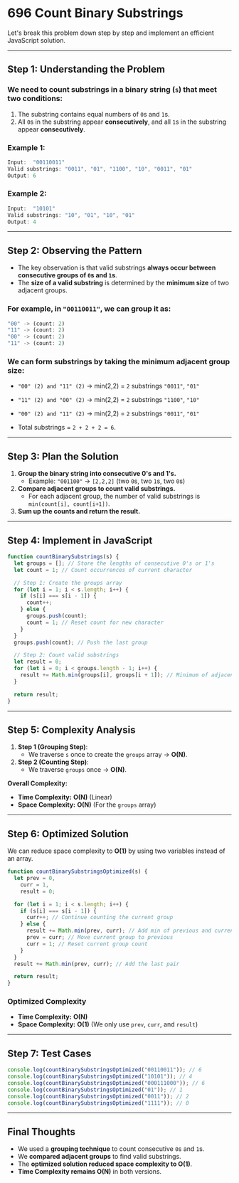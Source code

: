 # **696 Count Binary Substrings**

Let's break this problem down step by step and implement an efficient JavaScript solution.

---

## **Step 1: Understanding the Problem**

### **We need to count substrings in a binary string (`s`) that meet **two conditions**:**

1. The substring contains equal numbers of `0`s and `1`s.
2. All `0`s in the substring appear **consecutively**, and all `1`s in the substring appear **consecutively**.

### **Example 1:**

```javascript
Input:  "00110011"
Valid substrings: "0011", "01", "1100", "10", "0011", "01"
Output: 6
```

### **Example 2:**

```javascript
Input:  "10101"
Valid substrings: "10", "01", "10", "01"
Output: 4
```

---

## **Step 2: Observing the Pattern**

- The key observation is that valid substrings **always occur between consecutive groups of `0`s and `1`s**.
- The **size of a valid substring** is determined by the **minimum size** of two adjacent groups.

### **For example, in `"00110011"`, we can group it as:**

```javascript
"00" -> (count: 2)
"11" -> (count: 2)
"00" -> (count: 2)
"11" -> (count: 2)
```

### **We can form substrings by taking the **minimum adjacent group size**:**

- `"00" (2) and "11" (2)` → min(2,2) = `2` substrings `"0011"`, `"01"`
- `"11" (2) and "00" (2)` → min(2,2) = `2` substrings `"1100"`, `"10"`
- `"00" (2) and "11" (2)` → min(2,2) = `2` substrings `"0011"`, `"01"`

- Total substrings = `2 + 2 + 2 = 6`.

---

## **Step 3: Plan the Solution**

1. **Group the binary string into consecutive 0's and 1's.**
   - Example: `"001100"` → `[2,2,2]` (two `0`s, two `1`s, two `0`s)
2. **Compare adjacent groups to count valid substrings.**
   - For each adjacent group, the number of valid substrings is `min(count[i], count[i+1])`.
3. **Sum up the counts and return the result.**

---

## **Step 4: Implement in JavaScript**

```javascript
function countBinarySubstrings(s) {
  let groups = []; // Store the lengths of consecutive 0's or 1's
  let count = 1; // Count occurrences of current character

  // Step 1: Create the groups array
  for (let i = 1; i < s.length; i++) {
    if (s[i] === s[i - 1]) {
      count++;
    } else {
      groups.push(count);
      count = 1; // Reset count for new character
    }
  }
  groups.push(count); // Push the last group

  // Step 2: Count valid substrings
  let result = 0;
  for (let i = 0; i < groups.length - 1; i++) {
    result += Math.min(groups[i], groups[i + 1]); // Minimum of adjacent groups
  }

  return result;
}
```

---

## **Step 5: Complexity Analysis**

1. **Step 1 (Grouping Step)**:
   - We traverse `s` once to create the `groups` array → **O(N)**.
2. **Step 2 (Counting Step)**:
   - We traverse `groups` once → **O(N)**.

**Overall Complexity:**

- **Time Complexity:** **O(N)** (Linear)
- **Space Complexity:** **O(N)** (For the `groups` array)

---

## **Step 6: Optimized Solution**

We can reduce space complexity to **O(1)** by using two variables instead of an array.

```javascript
function countBinarySubstringsOptimized(s) {
  let prev = 0,
    curr = 1,
    result = 0;

  for (let i = 1; i < s.length; i++) {
    if (s[i] === s[i - 1]) {
      curr++; // Continue counting the current group
    } else {
      result += Math.min(prev, curr); // Add min of previous and current group
      prev = curr; // Move current group to previous
      curr = 1; // Reset current group count
    }
  }
  result += Math.min(prev, curr); // Add the last pair

  return result;
}
```

### **Optimized Complexity**

- **Time Complexity:** **O(N)**
- **Space Complexity:** **O(1)** (We only use `prev`, `curr`, and `result`)

---

## **Step 7: Test Cases**

```javascript
console.log(countBinarySubstringsOptimized("00110011")); // 6
console.log(countBinarySubstringsOptimized("10101")); // 4
console.log(countBinarySubstringsOptimized("000111000")); // 6
console.log(countBinarySubstringsOptimized("01")); // 1
console.log(countBinarySubstringsOptimized("0011")); // 2
console.log(countBinarySubstringsOptimized("1111")); // 0
```

---

## **Final Thoughts**

- We used a **grouping technique** to count consecutive `0`s and `1`s.
- We **compared adjacent groups** to find valid substrings.
- The **optimized solution reduced space complexity to O(1)**.
- **Time Complexity remains O(N)** in both versions.
